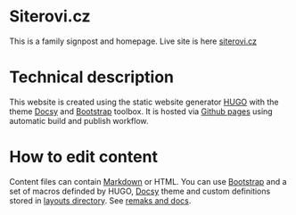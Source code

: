 # Siterovi.cz
This is a family signpost and homepage. Live site is here [siterovi.cz](https://siterovi.cz/)

# Technical description
This website is created using the static website generator [HUGO](https://gohugo.io) with the theme [Docsy](https://www.docsy.dev/) and [Bootstrap](https://getbootstrap.com/) toolbox. It is hosted via [Github pages](https://pages.github.com/) using automatic build and publish workflow.

# How to edit content
Content files can contain [Markdown](https://www.markdownguide.org/tools/hugo/) or HTML. You can use [Bootstrap](https://getbootstrap.com/) and a set of macros definded by HUGO, [Docsy](https://www.docsy.dev/) theme and custom definitions stored in [layouts directory](https://github.com/jsitera/jsitera.github.io/tree/main/layouts). See [remaks and docs](https://jsitera.github.io/news/hugo_a_docsy/).
